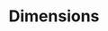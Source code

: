 ---
bigquery: https://console.cloud.google.com/bigquery?p=covid-19-dimensions-ai&page=table&d=data&t=publications
contributors: Digital Science, https://www.digital-science.com/
cost: Free for personal, non-commercial use.
description: Dimensions contains more than 100 million publications, ranging from
  articles published in scholarly journals, books and book chapters, to preprints
  and conference proceedings. All publications are contextualized with linked data
  sets, funding, publications, patents, clinical trials, and policy documents. You
  can also view associated categories, funders, institutions, and researcher profiles.
documentation: https://docs.dimensions.ai/bigquery/index.html
last_edit: 04/09/2022, 13:13:52
location: https://www.dimensions.ai/products/free/
maintained_by: Digital Science, https://www.digital-science.com/
schema_fields:
- start_year
- eisbn
- category_hrcs_rac
- current_assignee_countries
- grant_number
- original_assignee_orgs
- phase
- associated_grant_ids
- original_assignee_countries
- filing_date
- issue
- priority_year
- associated_publication_pmid
- end_year
- acknowledgements
- organisation_details
- cpc
- journal
- interventions
- researcher_ids
- funding_nzd
- acronym
- category_icrp_ct
- investigators
- year
- relationships
- funding_cad
- publication_year
- end_date
- funder_org_state_codes
- family_id
- funding_usd
- family_count
- date_modified
- date_normal
- associated_publication_arxiv_id
- arxiv_id
- altmetrics
- labels
- patent_ids
- category_sdg
- supporting_grant_ids
- publication_ids
- conditions
- date
- funder_org_cities
- inventor_names
- foa_number
- established
- external_ids
- filing_status
- source_id
- granted_year
- brief_title
- category_hrcs_hc
- funder_orgs
- resulting_publication_ids
- legal_status
- repository_id
- funder_org_acronyms
- subtitles
- granted_date
- parent_id
- funding_details
- funding_currency
- application_number
- funding_aud
- research_org_city_names
- expiration_year
- open_access_categories_v2
- citation_string
- id
- categories
- aliases
- category_bra
- description
- category_uoa
- jurisdiction
- license
- concepts
- mesh_headings
- types
- category_rcdc
- metrics
- mesh_terms
- original_abstract
- publisher
- date_imported_gbq
- doi
- active_years
- repository_name
- resulting_publication_doi
- original_assignee
- current_assignee
- book_title
- funding_jpy
- registry
- priority_date
- email_address
- research_orgs
- ipcr
- category_icrp_cso
- assignee_orgs
- created_date
- funding_eur
- publication_date
- research_org_state_codes
- embargo_date
- funding_gbp
- pmid
- assignee_countries
- funding_cny
- address
- gender
- date_inserted
- repository_url
- research_org_countries
- name
- research_org_state_names
- legal_events
- proceedings_title
- date_online
- funding_chf
- original_title
- status
- category_for
- funder_org
- pages
- volume
- type
- funder_org_countries
- current_assignee_orgs
- kind
- book_series_title
- citations
- funding_amount
- isbn
- open_access_categories
- category_hra
- cited_by_ids
- family_members_ids
- conference
- start_date
- funder_countries
- research_org_cities
- linkout
- language
- wikipedia_url
- reference_ids
- editors
- associated_publication_id
- abstract
- expiration_date
- research_org_country_names
- pmcid
- citations_count
- acronyms
- filing_year
- journal_lists
- authors
- links
- date_print
- associated_publication_doi
- clinical_trial_ids
- title
shortname: dimensions
tags:
- scholarly literature
- patents
- funding
- clinical trials
- academic profiles
terms_of_use: 'Use of both the Dimensions COVID-19 dataset and full Dimensions dataset
  are subject to the Dimensions Terms of use: https://www.dimensions.ai/policies-terms-legal '
title: Dimensions
uuid: dcff88bd-fe6b-4fdb-8159-809bf9d7bc1c
---